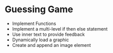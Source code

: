 # Guessing Game

- Implement Functions
- Implement a multi-level if then else statement
- Use inner text to provide feedback
- Dynamically load a graphic
- Create and append an image element